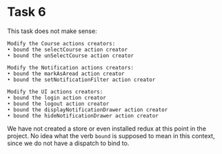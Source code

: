 # Task 6

This task does not make sense:

```
Modify the Course actions creators:
• bound the selectCourse action creator
• bound the unSelectCourse action creator

Modify the Notification actions creators:
• bound the markAsAread action creator
• bound the setNotificationFilter action creator

Modify the UI actions creators:
• bound the login action creator
• bound the logout action creator
• bound the displayNotificationDrawer action creator
• bound the hideNotificationDrawer action creator
```

We have not created a store or even installed redux at this point in the project. No idea what the verb `bound` is supposed to mean in this context, since we do not have a dispatch to bind to.
